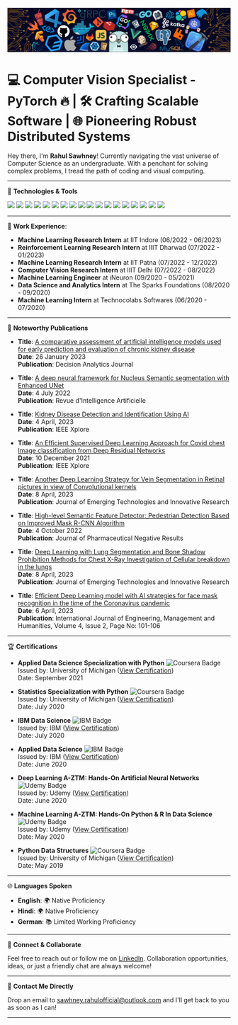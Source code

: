 ![Header Image](https://raw.githubusercontent.com/KevinPatel04/KevinPatel04/master/header.png) 

# 💻 Computer Vision Specialist - PyTorch 🔥 | 🛠️ Crafting Scalable Software | 🌐 Pioneering Robust Distributed Systems

Hey there, I'm **Rahul Sawhney**! Currently navigating the vast universe of Computer Science as an undergraduate. With a penchant for solving complex problems, I tread the path of coding and visual computing.

---

🔧 **Technologies & Tools** 

![](https://img.shields.io/badge/Code-Python-blue?style=flat-square&logo=python)
![](https://img.shields.io/badge/Code-C%2B%2B-blue?style=flat-square&logo=c%2B%2B)
![](https://img.shields.io/badge/Code-Java-red?style=flat-square&logo=java)
![](https://img.shields.io/badge/Framework-PyTorch-orange?style=flat-square&logo=pytorch)
![](https://img.shields.io/badge/Framework-PyTorch--Lightning-blue?style=flat-square&logo=pytorch)
![](https://img.shields.io/badge/Library-Scikit--Learn-success?style=flat-square&logo=scikit-learn)
![](https://img.shields.io/badge/Library-Numpy-informational?style=flat-square&logo=numpy)
![](https://img.shields.io/badge/Library-Pandas-yellow?style=flat-square&logo=pandas)
![](https://img.shields.io/badge/Library-Keras-red?style=flat-square&logo=keras)
![](https://img.shields.io/badge/Library-Matplotlib-purple?style=flat-square&logo=matplotlib)
![](https://img.shields.io/badge/OS-Linux-success?style=flat-square&logo=linux)
![](https://img.shields.io/badge/Tool-Git-red?style=flat-square&logo=git)
![](https://img.shields.io/badge/Platform-GitHub-black?style=flat-square&logo=github)
![](https://img.shields.io/badge/Concept-Data%20Structures-yellowgreen?style=flat-square)
![](https://img.shields.io/badge/Concept-Algorithms-blueviolet?style=flat-square)
![](https://img.shields.io/badge/Concept-Software%20Design-lightgray?style=flat-square)
![](https://img.shields.io/badge/Database-DBMS-yellow?style=flat-square&logo=database)
![](https://img.shields.io/badge/Concept-Networking-orange?style=flat-square&logo=network)


---

💼 **Work Experience**:

- **Machine Learning Research Intern** at IIT Indore (06/2022 - 06/2023)
- **Reinforcement Learning Research Intern** at IIIT Dharwad (07/2022 - 01/2023)
- **Machine Learning Research Intern** at IIT Patna (07/2022 - 12/2022)
- **Computer Vision Research Intern** at IIIT Delhi (07/2022 - 08/2022)
- **Machine Learning Engineer** at iNeuron (09/2020 - 05/2021)
- **Data Science and Analytics Intern** at The Sparks Foundations (08/2020 - 09/2020)
- **Machine Learning Intern** at Technocolabs Softwares (06/2020 - 07/2020)

---

📜 **Noteworthy Publications**

- **Title**: [A comparative assessment of artificial intelligence models used for early prediction and evaluation of chronic kidney disease](https://www.sciencedirect.com/science/article/pii/S2772662223000097)  
  **Date**: 26 January 2023  
  **Publication**: Decision Analytics Journal

- **Title**: [A deep neural framework for Nucleus Semantic segmentation with Enhanced UNet](https://www.iieta.org/journals/ria/paper/10.18280/ria.360316)  
  **Date**: 4 July 2022  
  **Publication**: Revue d'Intelligence Artificielle
  
- **Title**: [Kidney Disease Detection and Identification Using AI](https://ieeexplore.ieee.org/document/10048830)  
  **Date**: 4 April, 2023  
  **Publication**: IEEE Xplore

- **Title**: [An Efficient Supervised Deep Learning Approach for Covid chest Image classification from Deep Residual Networks](https://ieeexplore.ieee.org/document/9633472)  
  **Date**: 10 December 2021  
  **Publication**: IEEE Xplore
  
- **Title**: [Another Deep Learning Strategy for Vein Segmentation in Retinal pictures in view of Convolutional kernels](https://www.jetir.org/view?paper=JETIR2304167)  
  **Date**: 8 April, 2023  
  **Publication**: Journal of Emerging Technologies and Innovative Research

- **Title**: [High-level Semantic Feature Detector: Pedestrian Detection Based on Improved Mask R-CNN Algorithm](https://www.pnrjournal.com/index.php/home/article/view/3486/3514)  
  **Date**: 4 October 2022  
  **Publication**: Journal of Pharmaceutical Negative Results

- **Title**: [Deep Learning with Lung Segmentation and Bone Shadow Prohibition Methods for Chest X-Ray Investigation of Cellular breakdown in the lungs](https://www.jetir.org/view?paper=JETIR2304168)  
  **Date**: 8 April, 2023  
  **Publication**: Journal of Emerging Technologies and Innovative Research

- **Title**: [Efficient Deep Learning model with AI strategies for face mask recognition in the time of the Coronavirus pandemic](https://www.ijemh.com/current-issue.php?issueid=40&title=Efficient%20Deep%20Learning%20model%20with%20AI%20strategies%20for%20face%20mask%20recognition%20in%20the%20time%20of%20the%20Coronavirus%20pandemic#)  
  **Date**: 6 April, 2023  
  **Publication**: International Journal of Engineering, Management and Humanities, Volume 4, Issue 2, Page No: 101-106

---

🏆 **Certifications**

- **Applied Data Science Specialization with Python** ![Coursera Badge](https://img.shields.io/badge/Coursera-0056D2?style=flat-square&logo=coursera)  
  Issued by: University of Michigan ([View Certification](https://www.coursera.org/account/accomplishments/specialization/certificate/5BYT3UDSGSCZ))  
  Date: September 2021
  
- **Statistics Specialization with Python** ![Coursera Badge](https://img.shields.io/badge/Coursera-0056D2?style=flat-square&logo=coursera)  
  Issued by: University of Michigan ([View Certification](https://www.coursera.org/account/accomplishments/specialization/certificate/K2DKVFLQMFXV))  
  Date: July 2020
  
- **IBM Data Science** ![IBM Badge](https://img.shields.io/badge/IBM-0052D4?style=flat-square&logo=ibm)  
  Issued by: IBM ([View Certification](https://www.coursera.org/account/accomplishments/specialization/certificate/WJY2UBN3RL3W))  
  Date: July 2020

- **Applied Data Science** ![IBM Badge](https://img.shields.io/badge/IBM-0052D4?style=flat-square&logo=ibm)  
  Issued by: IBM ([View Certification](https://www.coursera.org/account/accomplishments/specialization/certificate/ZQ9MBBHEQQRN))  
  Date: June 2020
  
- **Deep Learning A-ZTM: Hands-On Artificial Neural Networks** ![Udemy Badge](https://img.shields.io/badge/Udemy-EC5252?style=flat-square&logo=udemy)  
  Issued by: Udemy ([View Certification](https://www.udemy.com/certificate/UC-d87aac15-f5bb-41b9-86b9-a917ec77165b/))  
  Date: June 2020

- **Machine Learning A-ZTM: Hands-On Python & R In Data Science** ![Udemy Badge](https://img.shields.io/badge/Udemy-EC5252?style=flat-square&logo=udemy)  
  Issued by: Udemy ([View Certification](https://udemy-certificate.s3.amazonaws.com/image/UC-20dbeff1-4cff-45ac-b38d-188e95ba73ac.jpg))  
  Date: May 2020
  

- **Python Data Structures** ![Coursera Badge](https://img.shields.io/badge/Coursera-0056D2?style=flat-square&logo=coursera)  
  Issued by: University of Michigan ([View Certification](https://www.coursera.org/account/accomplishments/certificate/CBNBHRK3LBHF))  
  Date: May 2019
  


---


🌐 **Languages Spoken**

- **English**: 🌍 Native Proficiency
- **Hindi**: 🌍 Native Proficiency
- **German**: 📚 Limited Working Proficiency

---

🔗 **Connect & Collaborate** 

Feel free to reach out or follow me on [LinkedIn](https://www.linkedin.com/in/rahul-sawhney-43545615a/). Collaboration opportunities, ideas, or just a friendly chat are always welcome!

---

📧 **Contact Me Directly**

Drop an email to [sawhney.rahulofficial@outlook.com](mailto:sawhney.rahulofficial@outlook.com) and I'll get back to you as soon as I can!

---


